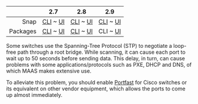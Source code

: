 <!-- deb-2-7-cli
||2.7|2.8|2.9|
|-----:|:-----:|:-----:|:-----:|
|Snap|[CLI](/t/managing-stp/2910) ~ [UI](/t/managing-stp/2911)|[CLI](/t/managing-stp/2912) ~ [UI](/t/managing-stp/2913)|[CLI](/t/managing-stp/2914) ~ [UI](/t/managing-stp/2915)|
|Packages|CLI ~ [UI](/t/managing-stp/2917)|[CLI](/t/managing-stp/2918) ~ [UI](/t/managing-stp/2919)|[CLI](/t/managing-stp/2920) ~ [UI](/t/managing-stp/2921)|
 deb-2-7-cli -->

<!-- deb-2-7-ui
||2.7|2.8|2.9|
|-----:|:-----:|:-----:|:-----:|
|Snap|[CLI](/t/managing-stp/2910) ~ [UI](/t/managing-stp/2911)|[CLI](/t/managing-stp/2912) ~ [UI](/t/managing-stp/2913)|[CLI](/t/managing-stp/2914) ~ [UI](/t/managing-stp/2915)|
|Packages|[CLI](/t/managing-stp/2916) ~ UI|[CLI](/t/managing-stp/2918) ~ [UI](/t/managing-stp/2919)|[CLI](/t/managing-stp/2920) ~ [UI](/t/managing-stp/2921)|
 deb-2-7-ui -->

<!-- deb-2-8-cli
||2.7|2.8|2.9|
|-----:|:-----:|:-----:|:-----:|
|Snap|[CLI](/t/managing-stp/2910) ~ [UI](/t/managing-stp/2911)|[CLI](/t/managing-stp/2912) ~ [UI](/t/managing-stp/2913)|[CLI](/t/managing-stp/2914) ~ [UI](/t/managing-stp/2915)|
|Packages|[CLI](/t/managing-stp/2916) ~ [UI](/t/managing-stp/2917)|CLI ~ [UI](/t/managing-stp/2919)|[CLI](/t/managing-stp/2920) ~ [UI](/t/managing-stp/2921)|
 deb-2-8-cli -->

<!-- deb-2-8-ui
||2.7|2.8|2.9|
|-----:|:-----:|:-----:|:-----:|
|Snap|[CLI](/t/managing-stp/2910) ~ [UI](/t/managing-stp/2911)|[CLI](/t/managing-stp/2912) ~ [UI](/t/managing-stp/2913)|[CLI](/t/managing-stp/2914) ~ [UI](/t/managing-stp/2915)|
|Packages|[CLI](/t/managing-stp/2916) ~ [UI](/t/managing-stp/2917)|[CLI](/t/managing-stp/2918) ~ UI|[CLI](/t/managing-stp/2920) ~ [UI](/t/managing-stp/2921)|
 deb-2-8-ui -->

||2.7|2.8|2.9|
|-----:|:-----:|:-----:|:-----:|
|Snap|[CLI](/t/managing-stp/2910) ~ [UI](/t/managing-stp/2911)|[CLI](/t/managing-stp/2912) ~ [UI](/t/managing-stp/2913)|[CLI](/t/managing-stp/2914) ~ [UI](/t/managing-stp/2915)|
|Packages|[CLI](/t/managing-stp/2916) ~ [UI](/t/managing-stp/2917)|[CLI](/t/managing-stp/2918) ~ [UI](/t/managing-stp/2919)|CLI ~ [UI](/t/managing-stp/2921)|

<!-- deb-2-9-ui
||2.7|2.8|2.9|
|-----:|:-----:|:-----:|:-----:|
|Snap|[CLI](/t/managing-stp/2910) ~ [UI](/t/managing-stp/2911)|[CLI](/t/managing-stp/2912) ~ [UI](/t/managing-stp/2913)|[CLI](/t/managing-stp/2914) ~ [UI](/t/managing-stp/2915)|
|Packages|[CLI](/t/managing-stp/2916) ~ [UI](/t/managing-stp/2917)|[CLI](/t/managing-stp/2918) ~ [UI](/t/managing-stp/2919)|[CLI](/t/managing-stp/2920) ~ UI|
 deb-2-9-ui -->

<!-- snap-2-7-cli
||2.7|2.8|2.9|
|-----:|:-----:|:-----:|:-----:|
|Snap|CLI ~ [UI](/t/managing-stp/2911)|[CLI](/t/managing-stp/2912) ~ [UI](/t/managing-stp/2913)|[CLI](/t/managing-stp/2914) ~ [UI](/t/managing-stp/2915)|
|Packages|[CLI](/t/managing-stp/2916) ~ [UI](/t/managing-stp/2917)|[CLI](/t/managing-stp/2918) ~ [UI](/t/managing-stp/2919)|[CLI](/t/managing-stp/2920) ~ [UI](/t/managing-stp/2921)|
 snap-2-7-cli -->

<!-- snap-2-7-ui
||2.7|2.8|2.9|
|-----:|:-----:|:-----:|:-----:|
|Snap|[CLI](/t/managing-stp/2910) ~ UI|[CLI](/t/managing-stp/2912) ~ [UI](/t/managing-stp/2913)|[CLI](/t/managing-stp/2914) ~ [UI](/t/managing-stp/2915)|
|Packages|[CLI](/t/managing-stp/2916) ~ [UI](/t/managing-stp/2917)|[CLI](/t/managing-stp/2918) ~ [UI](/t/managing-stp/2919)|[CLI](/t/managing-stp/2920) ~ [UI](/t/managing-stp/2921)|
 snap-2-7-ui -->

<!-- snap-2-8-cli
||2.7|2.8|2.9|
|-----:|:-----:|:-----:|:-----:|
|Snap|[CLI](/t/managing-stp/2910) ~ [UI](/t/managing-stp/2911)|CLI ~ [UI](/t/managing-stp/2913)|[CLI](/t/managing-stp/2914) ~ [UI](/t/managing-stp/2915)|
|Packages|[CLI](/t/managing-stp/2916) ~ [UI](/t/managing-stp/2917)|[CLI](/t/managing-stp/2918) ~ [UI](/t/managing-stp/2919)|[CLI](/t/managing-stp/2920) ~ [UI](/t/managing-stp/2921)|
 snap-2-8-cli -->

<!-- snap-2-8-ui
||2.7|2.8|2.9|
|-----:|:-----:|:-----:|:-----:|
|Snap|[CLI](/t/managing-stp/2910) ~ [UI](/t/managing-stp/2911)|[CLI](/t/managing-stp/2912) ~ UI|[CLI](/t/managing-stp/2914) ~ [UI](/t/managing-stp/2915)|
|Packages|[CLI](/t/managing-stp/2916) ~ [UI](/t/managing-stp/2917)|[CLI](/t/managing-stp/2918) ~ [UI](/t/managing-stp/2919)|[CLI](/t/managing-stp/2920) ~ [UI](/t/managing-stp/2921)|
 snap-2-8-ui -->

<!-- snap-2-9-cli
||2.7|2.8|2.9|
|-----:|:-----:|:-----:|:-----:|
|Snap|[CLI](/t/managing-stp/2910) ~ [UI](/t/managing-stp/2911)|[CLI](/t/managing-stp/2912) ~ [UI](/t/managing-stp/2913)|CLI ~ [UI](/t/managing-stp/2915)|
|Packages|[CLI](/t/managing-stp/2916) ~ [UI](/t/managing-stp/2917)|[CLI](/t/managing-stp/2918) ~ [UI](/t/managing-stp/2919)|[CLI](/t/managing-stp/2920) ~ [UI](/t/managing-stp/2921)|
 snap-2-9-cli -->

<!-- snap-2-9-ui
||2.7|2.8|2.9|
|-----:|:-----:|:-----:|:-----:|
|Snap|[CLI](/t/managing-stp/2910) ~ [UI](/t/managing-stp/2911)|[CLI](/t/managing-stp/2912) ~ [UI](/t/managing-stp/2913)|[CLI](/t/managing-stp/2914) ~ UI|
|Packages|[CLI](/t/managing-stp/2916) ~ [UI](/t/managing-stp/2917)|[CLI](/t/managing-stp/2918) ~ [UI](/t/managing-stp/2919)|[CLI](/t/managing-stp/2920) ~ [UI](/t/managing-stp/2921)|
 snap-2-9-ui -->

Some switches use the Spanning-Tree Protocol (STP) to negotiate a loop-free path through a root bridge. While scanning, it can cause each port to wait up to 50 seconds before sending data. This delay, in turn, can cause problems with some applications/protocols such as PXE, DHCP and DNS, of which MAAS makes extensive use.

To alleviate this problem, you should enable [Portfast](https://www.cisco.com/c/en/us/td/docs/switches/lan/catalyst4000/8-2glx/configuration/guide/stp_enha.html#wp1019873) for Cisco switches or its equivalent on other vendor equipment, which allows the ports to come up almost immediately.